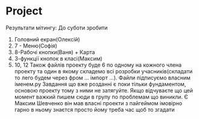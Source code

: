 # Project
Результати мітингу:
До суботи зробити
1. Головний екран(Олексій)
2. 7 - Меню(Софія)
3. 8-Рабочі кнопки(Ваня) + Карта
4. 3-функції кнопок в класі(Максим)
5. 10, 12
Також файлів проекту буде 6 по одному на кожного члена проекту та один в якому складемо всі розробки учасників(складати то лего будем через фром ... імпорт ...). Файли підписуємо власним іменем.py
Завдання що вже розданні є поки тільки фундаментом, основою проекту тому з ними не затягуйте. Якщо відчуваєте що цей момент важкий пишем сюди в групу по проблемам що виникли. Є Максим Шевченко він мав власні проекти з пайгеймом імовірно гарно в ньому знаєтся просто йому треба час щоб то згадати